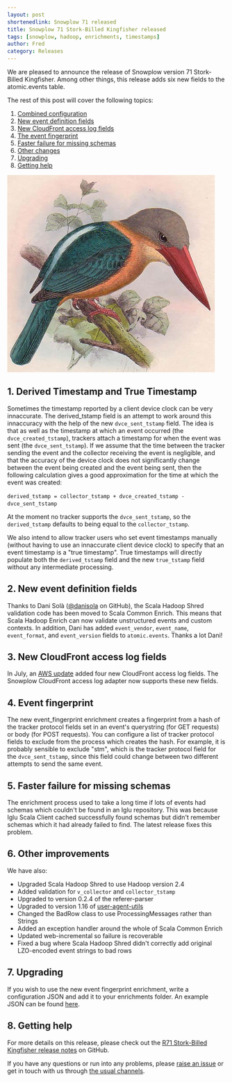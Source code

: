 ```yaml
---
layout: post
shortenedlink: Snowplow 71 released
title: Snowplow 71 Stork-Billed Kingfisher released
tags: [snowplow, hadoop, enrichments, timestamps]
author: Fred
category: Releases
---
```


We are pleased to announce the release of Snowplow version 71 Stork-Billed Kingfisher. Among other things, this release adds six new fields to the atomic.events table.

The rest of this post will cover the following topics:

1. [Combined configuration](/blog/2015/xx/xx/snowplow-r71-stork-billed-kinfisher-released#tstamps)
2. [New event definition fields](/blog/2015/xx/xx/snowplow-r71-stork-billed-kinfisher-released#events)
3. [New CloudFront access log fields](/blog/2015/xx/xx/snowplow-r71-stork-billed-kinfisher-released#access-log)
4. [The event fingerprint](/blog/2015/xx/xx/snowplow-r71-stork-billed-kinfisher-released#fingerprint)
5. [Faster failure for missing schemas](/blog/2015/xx/xx/snowplow-r71-stork-billed-kinfisher-released#missing-schemas)
6. [Other changes](/blog/2015/xx/xx/snowplow-r71-stork-billed-kinfisher-released#other-changes)
7. [Upgrading](/blog/2015/xx/xx/snowplow-r71-stork-billed-kinfisher-released#upgrading)
8. [Getting help](/blog/2015/xx/xx/snowplow-r71-stork-billed-kinfisher-released#help)

![stork-billed-kingfisher][stork-billed-kingfisher]

<!--more-->

<h2 id="tstamps">1. Derived Timestamp and True Timestamp</h2>

Sometimes the timestamp reported by a client device clock can be very innaccurate. The derived_tstamp field is an attempt to work around this innaccuracy with the help of the new `dvce_sent_tstamp` field. The idea is that as well as the timestamp at which an event occurred (the `dvce_created_tstamp`), trackers attach a timestamp for when the event was sent (the `dvce_sent_tstamp`). If we assume that the time between the tracker sending the event and the collector receiving the event is negligible, and that the accuracy of the device clock does not significantly change between the event being created and the event being sent, then the following calculation gives a good approximation for the time at which the event was created:

`derived_tstamp = collector_tstamp + dvce_created_tstamp - dvce_sent_tstamp`

At the moment no tracker supports the `dvce_sent_tstamp`, so the `derived_tstamp` defaults to being equal to the `collector_tstamp`.

We also intend to allow tracker users who set event timestamps manually (without having to use an innaccurate client device clock) to specify that an event timestamp is a "true timestamp". True timestamps will directly populate both the `derived_tstamp` field and the new `true_tstamp` field without any intermediate processing.

<h2 id="events">2. New event definition fields</h2>

Thanks to Dani Solà  ([@danisola][danisola] on GitHub), the Scala Hadoop Shred validation code has been moved to Scala Common Enrich. This means that Scala Hadoop Enrich can now validate unstructured events and custom contexts. In addition, Dani has added `event_vendor`, `event_name`, `event_format`, and `event_version` fields to `atomic.events`. Thanks a lot Dani!

<h2 id="access-log">3. New CloudFront access log fields</h2>

In July, an [AWS update][access-logs] added four new CloudFront access log fields. The Snowplow CloudFront access log adapter now supports these new fields.

<h2 id="combinedConfiguration">4. Event fingerprint</h2>

The new event_fingerprint enrichment creates a fingerprint from a hash of the tracker protocol fields set in an event's querystring (for GET requests) or body (for POST requests). You can configure a list of tracker protocol fields to exclude from the process which creates the hash. For example, it is probably sensible to exclude "stm", which is the tracker protocol field for the `dvce_sent_tstamp`, since this field could change between two different attempts to send the same event.

<h2 id="missing-schemas">5. Faster failure for missing schemas</h2>

The enrichment process used to take a long time if lots of events had schemas which couldn't be found in an Iglu repository. This was because Iglu Scala Client cached successfully found schemas but didn't remember schemas which it had already failed to find. The latest release fixes this problem.

<h2 id="combinedConfiguration">6. Other improvements</h2>

We have also:

* Upgraded Scala Hadoop Shred to use Hadoop version 2.4
* Added validation for `v_collector` and `collector_tstamp`
* Upgraded to version 0.2.4 of the referer-parser
* Upgraded to version 1.16 of [user-agent-utils][uau]
* Changed the BadRow class to use ProcessingMessages rather than Strings
* Added an exception handler around the whole of Scala Common Enrich
* Updated web-incremental so failure is recoverable
* Fixed a bug where Scala Hadoop Shred didn't correctly add original LZO-encoded event strings to bad rows

<h2 id="upgrading">7. Upgrading</h2>

If you wish to use the new event fingerprint enrichment, write a configuration JSON and add it to your enrichments folder. An example JSON can be found [here][example-event-fingerprint].

<h2 id="help">8. Getting help</h2>

For more details on this release, please check out the [R71 Stork-Billed Kingfisher release notes][r71-release] on GitHub. 

If you have any questions or run into any problems, please [raise an issue][issues] or get in touch with us through [the usual channels][talk-to-us].

[stork-billed-kingfisher]: /assets/img/blog/2015/09/stork-billed-kingfisher.jpg
[danisola]: https://github.com/danisola
[access-logs]: http://aws.amazon.com/releasenotes/CloudFront/6827606387084636
[uau]: https://github.com/HaraldWalker/user-agent-utils
[example-event-fingerprint]: https://github.com/snowplow/snowplow/blob/master/3-enrich/config/enrichments/event_fingerprint_enrichment.json

[r71-release]: https://github.com/snowplow/snowplow/releases/tag/r71-stork-billed-kingfisher
[issues]: https://github.com/snowplow/snowplow/issues
[talk-to-us]: https://github.com/snowplow/snowplow/wiki/Talk-to-us
